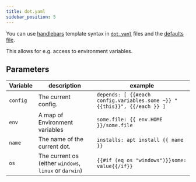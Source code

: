 ```yaml
---
title: dot.yaml
sidebar_position: 5
---
```


You can use [handlebars](https://handlebarsjs.com/guide/) template syntax in [`dot.yaml`](dot.yaml.mdx) files and the [defaults file](defaults.md).

This allows for e.g. access to environment variables.

## Parameters

| Variable | description                                            | example                                                                 |
| -------- | ------------------------------------------------------ | ----------------------------------------------------------------------- |
| `config` | The current config.                                    | `depends: [ {{#each config.variables.some ~}} "{{this}}", {{/each }} ]` |
| `env`    | A map of Environment variables                         | `some.file: {{ env.HOME }}/some.file`                                   |
| `name`   | The name of the current dot.                           | `installs: apt install {{ name }}`                                      |
| `os`     | The current os (either `windows`, `linux` or `darwin`) | `{{#if (eq os "windows")}}some: value{{/if}}`                           |
